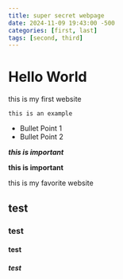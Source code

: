 ```yaml
---
title: super secret webpage
date: 2024-11-09 19:43:00 -500
categories: [first, last]
tags: [second, third]
---
```


# Hello World
this is my first website

    this is an example

* Bullet Point 1
* Bullet Point 2

***this is important***

**this is important**


this is my favorite website



## test
### test
#### test
##### test 